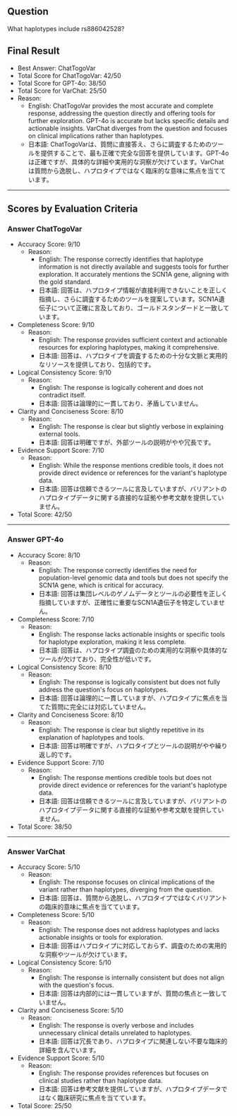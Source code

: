 ## Question

What haplotypes include rs886042528?

## Final Result

- Best Answer: ChatTogoVar
- Total Score for ChatTogoVar: 42/50
- Total Score for GPT-4o: 38/50
- Total Score for VarChat: 25/50
- Reason:
  - English: ChatTogoVar provides the most accurate and complete response, addressing the question directly and offering tools for further exploration. GPT-4o is accurate but lacks specific details and actionable insights. VarChat diverges from the question and focuses on clinical implications rather than haplotypes.
  - 日本語: ChatTogoVarは、質問に直接答え、さらに調査するためのツールを提供することで、最も正確で完全な回答を提供しています。GPT-4oは正確ですが、具体的な詳細や実用的な洞察が欠けています。VarChatは質問から逸脱し、ハプロタイプではなく臨床的な意味に焦点を当てています。

---

## Scores by Evaluation Criteria

### Answer ChatTogoVar
- Accuracy Score: 9/10
  - Reason: 
    - English: The response correctly identifies that haplotype information is not directly available and suggests tools for further exploration. It accurately mentions the SCN1A gene, aligning with the gold standard.
    - 日本語: 回答は、ハプロタイプ情報が直接利用できないことを正しく指摘し、さらに調査するためのツールを提案しています。SCN1A遺伝子について正確に言及しており、ゴールドスタンダードと一致しています。
- Completeness Score: 9/10
  - Reason: 
    - English: The response provides sufficient context and actionable resources for exploring haplotypes, making it comprehensive.
    - 日本語: 回答は、ハプロタイプを調査するための十分な文脈と実用的なリソースを提供しており、包括的です。
- Logical Consistency Score: 9/10
  - Reason: 
    - English: The response is logically coherent and does not contradict itself.
    - 日本語: 回答は論理的に一貫しており、矛盾していません。
- Clarity and Conciseness Score: 8/10
  - Reason: 
    - English: The response is clear but slightly verbose in explaining external tools.
    - 日本語: 回答は明確ですが、外部ツールの説明がやや冗長です。
- Evidence Support Score: 7/10
  - Reason: 
    - English: While the response mentions credible tools, it does not provide direct evidence or references for the variant's haplotype data.
    - 日本語: 回答は信頼できるツールに言及していますが、バリアントのハプロタイプデータに関する直接的な証拠や参考文献を提供していません。
- Total Score: 42/50

---

### Answer GPT-4o
- Accuracy Score: 8/10
  - Reason: 
    - English: The response correctly identifies the need for population-level genomic data and tools but does not specify the SCN1A gene, which is critical for accuracy.
    - 日本語: 回答は集団レベルのゲノムデータとツールの必要性を正しく指摘していますが、正確性に重要なSCN1A遺伝子を特定していません。
- Completeness Score: 7/10
  - Reason: 
    - English: The response lacks actionable insights or specific tools for haplotype exploration, making it less complete.
    - 日本語: 回答は、ハプロタイプ調査のための実用的な洞察や具体的なツールが欠けており、完全性が低いです。
- Logical Consistency Score: 8/10
  - Reason: 
    - English: The response is logically consistent but does not fully address the question's focus on haplotypes.
    - 日本語: 回答は論理的に一貫していますが、ハプロタイプに焦点を当てた質問に完全には対応していません。
- Clarity and Conciseness Score: 8/10
  - Reason: 
    - English: The response is clear but slightly repetitive in its explanation of haplotypes and tools.
    - 日本語: 回答は明確ですが、ハプロタイプとツールの説明がやや繰り返し的です。
- Evidence Support Score: 7/10
  - Reason: 
    - English: The response mentions credible tools but does not provide direct evidence or references for the variant's haplotype data.
    - 日本語: 回答は信頼できるツールに言及していますが、バリアントのハプロタイプデータに関する直接的な証拠や参考文献を提供していません。
- Total Score: 38/50

---

### Answer VarChat
- Accuracy Score: 5/10
  - Reason: 
    - English: The response focuses on clinical implications of the variant rather than haplotypes, diverging from the question.
    - 日本語: 回答は、質問から逸脱し、ハプロタイプではなくバリアントの臨床的意味に焦点を当てています。
- Completeness Score: 5/10
  - Reason: 
    - English: The response does not address haplotypes and lacks actionable insights or tools for exploration.
    - 日本語: 回答はハプロタイプに対応しておらず、調査のための実用的な洞察やツールが欠けています。
- Logical Consistency Score: 5/10
  - Reason: 
    - English: The response is internally consistent but does not align with the question's focus.
    - 日本語: 回答は内部的には一貫していますが、質問の焦点と一致していません。
- Clarity and Conciseness Score: 5/10
  - Reason: 
    - English: The response is overly verbose and includes unnecessary clinical details unrelated to haplotypes.
    - 日本語: 回答は冗長であり、ハプロタイプに関連しない不要な臨床的詳細を含んでいます。
- Evidence Support Score: 5/10
  - Reason: 
    - English: The response provides references but focuses on clinical studies rather than haplotype data.
    - 日本語: 回答は参考文献を提供していますが、ハプロタイプデータではなく臨床研究に焦点を当てています。
- Total Score: 25/50